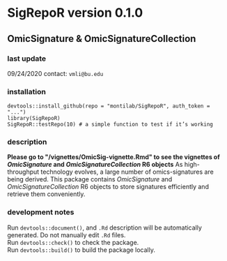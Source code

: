 # SigRepoR version 0.1.0
## OmicSignature & OmicSignatureCollection

### last update
09/24/2020
contact: `vmli@bu.edu`

### installation
`devtools::install_github(repo = "montilab/SigRepoR", auth_token = "...")`  
`library(SigRepoR)`  
`SigRepoR::testRepo(10) # a simple function to test if it’s working`  

### description
**Please go to "/vignettes/OmicSig-vignette.Rmd" to see the vignettes of _OmicSignature_ and _OmicSignatureCollection_ R6 objects**
As high-throughput technology evolves, a large number of omics-signatures are being derived. This package contains _OmicSignature_ and _OmicSignatureCollection_ R6 objects to store signatures efficiently and retrieve them conveniently.

### development notes
Run `devtools::document()`, and `.Rd` description will be automatically generated. Do not manually edit `.Rd` files.  
Run `devtools::check()` to check the package.  
Run `devtools::build()` to build the package locally.  


